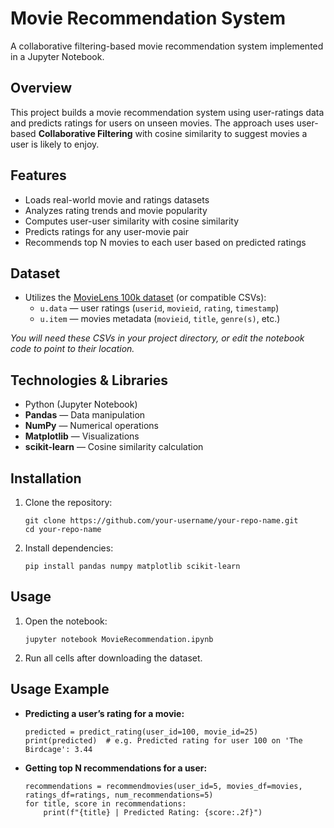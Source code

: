 # Movie Recommendation System

A collaborative filtering-based movie recommendation system implemented in a Jupyter Notebook.

## Overview

This project builds a movie recommendation system using user-ratings data and predicts ratings for users on unseen movies. The approach uses user-based **Collaborative Filtering** with cosine similarity to suggest movies a user is likely to enjoy.

## Features

- Loads real-world movie and ratings datasets
- Analyzes rating trends and movie popularity
- Computes user-user similarity with cosine similarity
- Predicts ratings for any user-movie pair
- Recommends top N movies to each user based on predicted ratings

## Dataset

- Utilizes the [MovieLens 100k dataset](https://grouplens.org/datasets/movielens/100k/) (or compatible CSVs):
  - `u.data` — user ratings (`userid`, `movieid`, `rating`, `timestamp`)
  - `u.item` — movies metadata (`movieid`, `title`, `genre(s)`, etc.)

_You will need these CSVs in your project directory, or edit the notebook code to point to their location._

## Technologies & Libraries

- Python (Jupyter Notebook)
- **Pandas** — Data manipulation
- **NumPy** — Numerical operations
- **Matplotlib** — Visualizations
- **scikit-learn** — Cosine similarity calculation

## Installation

1. Clone the repository:
    ```
    git clone https://github.com/your-username/your-repo-name.git
    cd your-repo-name
    ```
2. Install dependencies:
    ```
    pip install pandas numpy matplotlib scikit-learn
    ```

## Usage

1. Open the notebook:
    ```
    jupyter notebook MovieRecommendation.ipynb
    ```

2. Run all cells after downloading the dataset.

## Usage Example

- **Predicting a user’s rating for a movie:**

    ```
    predicted = predict_rating(user_id=100, movie_id=25)
    print(predicted)  # e.g. Predicted rating for user 100 on 'The Birdcage': 3.44
    ```

- **Getting top N recommendations for a user:**

    ```
    recommendations = recommendmovies(user_id=5, movies_df=movies, ratings_df=ratings, num_recommendations=5)
    for title, score in recommendations:
        print(f"{title} | Predicted Rating: {score:.2f}")
    ```
